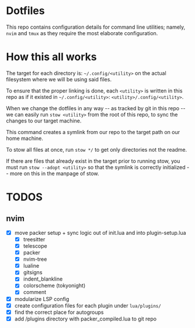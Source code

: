 # Dotfiles

This repo contains configuration details for command line utilities; namely, `nvim` and `tmux` as
they require the most elaborate configuration. 

# How this all works
The target for each directory is: `~/.config/<utility>` on the actual filesystem where
we will be using said files.

To ensure that the proper linking is done, each `<utility>` is written in this repo as if 
it existed in `~/.config/<utility>`: `<utility>/.config/<utility>`.

When we change the dotfiles in any way -- as tracked by git in this repo -- we can easily run 
`stow <utility>` from the root of this repo, to sync the changes to our target machine.

This command creates a symlink from our repo to the target path on our home machine.

To stow all files at once, run `stow */` to get only directories not the readme.

If there are files that already exist in the target prior to running stow, you must run `stow --adopt <utility>` so that the symlink is correctly initialized -- more on this in the manpage of stow.

# TODOS

## nvim
- [x] move packer setup + sync logic out of init.lua and into plugin-setup.lua
	- [x] treesitter
	- [x] telescope
	- [x] packer
	- [x] nvim-tree
	- [x] lualine
	- [x] gitsigns
	- [x] indent_blankline
	- [x] colorscheme (tokyonight)
	- [x] comment
- [x] modularize LSP config
- [x] create configuration files for each plugin under `lua/plugins/`
- [x] find the correct place for autogroups
- [x] add /plugins directory with packer_compiled.lua to git repo 
